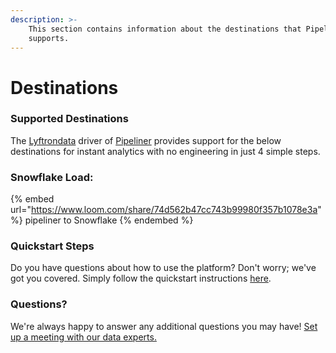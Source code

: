 ```yaml
---
description: >-
    This section contains information about the destinations that Pipeliner
    supports.
---
```


# Destinations

### Supported Destinations

The [Lyftrondata](https://www.lyftrondata.com/) driver of [Pipeliner](https://www.lyftrondata.com/integration/sales-analytics/pipeliner/) provides support for the below destinations for instant analytics with no engineering in just 4 simple steps.

### Snowflake Load:

{% embed url="https://www.loom.com/share/74d562b47cc743b99980f357b1078e3a" %}
pipeliner to Snowflake
{% endembed %}

### Quickstart Steps

Do you have questions about how to use the platform? Don't worry; we've got you covered. Simply follow the quickstart instructions [here](README.md).

### Questions? <a href="#questions" id="questions"></a>

We're always happy to answer any additional questions you may have! [Set up a meeting with our data experts.](https://www.lyftrondata.com/book-a-meeting/)
